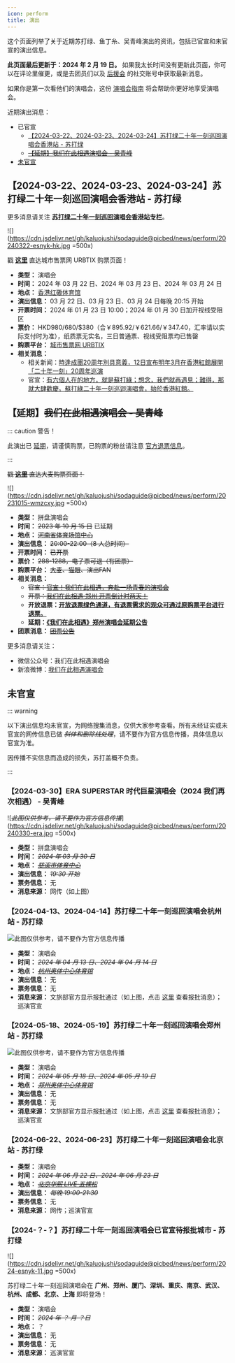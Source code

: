 ```yaml
---
icon: perform
title: 演出
---
```


这个页面列举了关于近期苏打绿、鱼丁糸、吴青峰演出的资讯，包括已官宣和未官宣的演出信息。

**此页面最后更新于：2024 年 2 月 19 日。** 如果我太长时间没有更新此页面，你可以在评论里催更，或是去团员们以及 [后援会](/wiki/fans/club) 的社交账号中获取最新消息。

如果你是第一次看他们的演唱会，这份 [演唱会指南](/concerts/guide/) 将会帮助你更好地享受演唱会。

近期演出消息：

- 已官宣
  - [【2024-03-22、2024-03-23、2024-03-24】苏打绿二十年一刻巡回演唱会香港站 - 苏打绿](#【2024-03-22、2024-03-23、2024-03-24】苏打绿二十年一刻巡回演唱会香港站-苏打绿)
  - ~~[【延期】我们在此相遇演唱会 - 吴青峰](#【延期】我们在此相遇演唱会-吴青峰)~~
- [未官宣](#未官宣)

## 【2024-03-22、2024-03-23、2024-03-24】苏打绿二十年一刻巡回演唱会香港站 - 苏打绿

更多消息请关注 [**苏打绿二十年一刻巡回演唱会香港站专栏**](/news/20yike)。

![](https://cdn.jsdelivr.net/gh/kaluojushi/sodaguide@picbed/news/perform/20240322-esnyk-hk.jpg =500x)

戳 [**这里**](https://www.urbtix.hk/event-detail/11188/) 直达城市售票网 URBTIX 购票页面！

- **类型：** 演唱会
- **时间：** 2024 年 03 月 22 日、2024 年 03 月 23 日、2024 年 03 月 24 日
- **地点：** [香港红磡体育馆](https://surl.amap.com/1vIVcZBBsfYO)
- **演出信息：** 03 月 22 日、03 月 23 日、03 月 24 日每晚 20:15 开始
- **开票时间：** 2024 年 01 月 23 日 10:00；2024 年 01 月 30 日加开视线受阻区
- **票价：** HKD$980/$680/$380（合￥895.92/￥621.66/￥347.40，汇率请以实际支付时为准），纸质票无实名，三日普通票、视线受阻票均已售罄
- **购票平台：** [城市售票网 URBTIX](https://www.urbtix.hk/event-detail/11188/)
- **相关消息：**
  - 相关新闻：[時逢成團20周年別具意義，12日宣布明年3月在香港紅館展開「二十年一刻」20周年巡演](https://weibo.com/6552585714/NwNyR96DY)
  - 官宣：[有六個人在的地方，就是蘇打綠；想念，我們就再遇見；難得，那就大肆歡慶。蘇打綠二十年一刻巡迴演唱會，始於香港紅館。](https://weibo.com/7889590866/NA714rjar)

## 【延期】~~我们在此相遇演唱会 - 吴青峰~~

::: caution 警告！

此演出已 [延期](https://mp.weixin.qq.com/s/VaCPDVV3EzNrFeBZkRyLKA)，请谨慎购票，已购票的粉丝请注意 [官方退票信息](https://weibo.com/7869174949/NmLR0qf0J)。

:::

~~戳 [**这里**](https://detail.damai.cn/item.htm?id=738630625561) 直达大麦购票页面！~~

![](https://cdn.jsdelivr.net/gh/kaluojushi/sodaguide@picbed/news/perform/20231015-wmzcxy.jpg =500x)

- **类型：** 拼盘演唱会
- **时间：** ~~2023 年 10 月 15 日~~ 已延期
- **地点：** ~~[河南省体育场馆中心](https://surl.amap.com/1F07bar1eevW)~~
- **演出信息：** ~~20:00-22:00（8 人总时间）~~
- **开票时间：** ~~已开票~~
- **票价：** ~~288-1288，电子票可退（有团票）~~
- **购票平台：** ~~[大麦](https://detail.damai.cn/item.htm?id=738630625561)、[猫眼](https://www.gewara.com/detail/279921)、演出FAN~~
- **相关消息：**
  - ~~官宣：[官宣！我们在此相遇，奔赴一场青春的演唱会](https://mp.weixin.qq.com/s/5NMnasMzwsp2ZRvzr6mrrg)~~
  - ~~开票：[我们在此相遇·郑州 开票倒计时两天！](https://mp.weixin.qq.com/s/phwI0Xpu_rspFoa6pTmLsw)~~
  - **开放退票：[开放退票绿色通道，有退票需求的观众可通过原购票平台进行退票。](https://weibo.com/7869174949/NmLR0qf0J)**
  - **延期：[《我们在此相遇》郑州演唱会延期公告](https://mp.weixin.qq.com/s/VaCPDVV3EzNrFeBZkRyLKA)**
- **团票消息：** ~~[团票公告](https://weibo.com/6552585714/NkbDqr830)~~

更多消息请关注：
- 微信公众号：我们在此相遇演唱会
- 新浪微博：[我们在此相遇演唱会](https://weibo.com/7869174949)

## 未官宣

::: warning

以下演出信息均未官宣，为网络搜集消息，仅供大家参考查看。所有未经证实或未官宣的网传信息已做 *~~斜体和删除线处理~~*，请不要作为官方信息传播，具体信息以官宣为准。

因传播不实信息而造成的损失，苏打盖概不负责。

:::

### 【2024-03-30】ERA SUPERSTAR 时代巨星演唱会（2024 我们再次相遇） - 吴青峰

![*~~此图仅供参考，请不要作为官方信息传播~~*](https://cdn.jsdelivr.net/gh/kaluojushi/sodaguide@picbed/news/perform/20240330-era.jpg =500x)

- **类型：** 拼盘演唱会
- **时间：** *~~2024 年 03 月 30 日~~*
- **地点：** *~~[慈溪市体育中心](https://surl.amap.com/4CaOx0wbMZ)~~*
- **演出信息：** *~~19:30 开始~~*
- **票务信息：** 无
- **消息来源：** 网传（如上图）

### 【2024-04-13、2024-04-14】苏打绿二十年一刻巡回演唱会杭州站 - 苏打绿

![*~~此图仅供参考，请不要作为官方信息传播~~*](https://cdn.jsdelivr.net/gh/kaluojushi/sodaguide@picbed/news/perform/20240413-esnyk-hz.png)

- **类型：** 演唱会
- **时间：** *~~2024 年 04 月 13 日、2024 年 04 月 14 日~~*
- **地点：** *~~[杭州奥体中心体育馆](https://surl.amap.com/ggZ6xYwsdJX)~~*
- **演出信息：** 无
- **票务信息：** 无
- **消息来源：** 文旅部官方显示报批通过（如上图，点击 [这里](https://zwfw.mct.gov.cn/swychd/swychdDetail?id=a3aad36c2c405b65215e5f8f539914cf) 查看报批消息）；巡演官宣

### 【2024-05-18、2024-05-19】苏打绿二十年一刻巡回演唱会郑州站 - 苏打绿

![*~~此图仅供参考，请不要作为官方信息传播~~*](https://cdn.jsdelivr.net/gh/kaluojushi/sodaguide@picbed/news/perform/20240518-esnyk-zz.png)

- **类型：** 演唱会
- **时间：** *~~2024 年 05 月 18 日、2024 年 05 月 19 日~~*
- **地点：** *~~[郑州奥体中心体育馆](https://surl.amap.com/gv6ijYcn6sv)~~*
- **演出信息：** 无
- **票务信息：** 无
- **消息来源：** 文旅部官方显示报批通过（如上图，点击 [这里](https://zwfw.mct.gov.cn/swychd/swychdDetail?id=2cfacaf588b894a5d85db1ab943bd9ea) 查看报批消息）；巡演官宣

### 【2024-06-22、2024-06-23】苏打绿二十年一刻巡回演唱会北京站 - 苏打绿

- **类型：** 演唱会
- **时间：** *~~2024 年 06 月 22 日、2024 年 06 月 23 日~~*
- **地点：** *~~[北京华熙 LIVE·五棵松](https://surl.amap.com/oF73iQI1i0JK)~~*
- **演出信息：** *~~每晚 19:00-21:30~~*
- **票务信息：** 无
- **消息来源：** 网传；巡演官宣

### 【2024-？-？】苏打绿二十年一刻巡回演唱会已官宣待报批城市 - 苏打绿

![](https://cdn.jsdelivr.net/gh/kaluojushi/sodaguide@picbed/news/perform/2024-esnyk-11.jpg =500x)

苏打绿二十年一刻巡回演唱会在 **广州、郑州、厦门、深圳、重庆、南京、武汉、杭州、成都、北京、上海** 即将登场！

- **类型：** 演唱会
- **时间：** *~~2024 年 ？ 月 ？日~~*
- **地点：** ？
- **演出信息：** 无
- **票务信息：** 无
- **消息来源：** 巡演官宣
